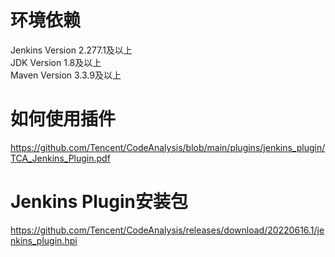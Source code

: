 
# 环境依赖
Jenkins Version 2.277.1及以上  
JDK  Version  1.8及以上  
Maven Version 3.3.9及以上

# 如何使用插件
https://github.com/Tencent/CodeAnalysis/blob/main/plugins/jenkins_plugin/TCA_Jenkins_Plugin.pdf  

# Jenkins Plugin安装包
https://github.com/Tencent/CodeAnalysis/releases/download/20220616.1/jenkins_plugin.hpi
